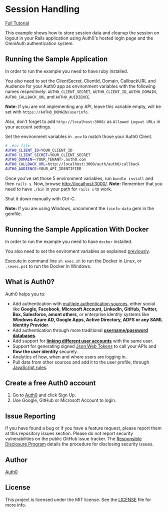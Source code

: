 # Session Handling
[Full Tutorial](https://auth0.com/docs/quickstart/webapp/rails/03-session-handling)

This example shows how to store session data and cleanup the session on logout in your Rails application using Auth0's hosted login page and the OmniAuth authentication system.

## Running the Sample Application

In order to run the example you need to have ruby installed.

You also need to set the ClientSecret, ClientId, Domain, CallbackURL and Audience for your Auth0 app as environment variables with the following names respectively: `AUTH0_CLIENT_SECRET`, `AUTH0_CLIENT_ID`, `AUTH0_DOMAIN`, `AUTH0_CALLBACK_URL` and `AUTH0_AUIDIENCE`.

__Note:__ If you are not implementing any API, leave this variable empty, will be set with `https://AUTH0_DOMAIN/userinfo`.

Also, don't forget to add `http://localhost:3000/` as `Allowed Logout URLs` in your account settings.

Set the environment variables in `.env` to match those your Auth0 Client.

````bash
# .env file
AUTH0_CLIENT_ID=YOUR_CLIENT_ID
AUTH0_CLIENT_SECRET=YOUR_CLIENT_SECRET
AUTH0_DOMAIN=<YOUR_TENANT>.auth0.com
AUTH0_CALLBACK_URL=http://localhost:3000/auth/auth0/callback
AUTH0_AUDIENCE=YOUR_API_IDENTIFIER
````
Once you've set those 5 environment variables, run `bundle install` and then `rails s`. Now, browse [http://localhost:3000/](http://localhost:3000/).
__Note:__ Remember that you need to have `./bin` in your path for `rails s` to work.

Shut it down manually with Ctrl-C.

__Note:__ If you are using Windows, uncomment the `tzinfo-data` gem in the gemfile.

## Running the Sample Application With Docker
In order to run the example you need to have `docker` installed.

You also need to set the enviroment variables as explained [previously](#running-the-sample-application).

Execute in command line `sh exec.sh` to run the Docker in Linux, or `.\exec.ps1` to run the Docker in Windows.

## What is Auth0?

Auth0 helps you to:

* Add authentication with [multiple authentication sources](https://docs.auth0.com/identityproviders), either social like **Google, Facebook, Microsoft Account, LinkedIn, GitHub, Twitter, Box, Salesforce, amont others**, or enterprise identity systems like **Windows Azure AD, Google Apps, Active Directory, ADFS or any SAML Identity Provider**.
* Add authentication through more traditional **[username/password databases](https://docs.auth0.com/mysql-connection-tutorial)**.
* Add support for **[linking different user accounts](https://docs.auth0.com/link-accounts)** with the same user.
* Support for generating signed [Json Web Tokens](https://docs.auth0.com/jwt) to call your APIs and **flow the user identity** securely.
* Analytics of how, when and where users are logging in.
* Pull data from other sources and add it to the user profile, through [JavaScript rules](https://docs.auth0.com/rules).

## Create a free Auth0 account

1. Go to [Auth0](https://auth0.com/signup) and click Sign Up.
2. Use Google, GitHub or Microsoft Account to login.

## Issue Reporting

If you have found a bug or if you have a feature request, please report them at this repository issues section. Please do not report security vulnerabilities on the public GitHub issue tracker. The [Responsible Disclosure Program](https://auth0.com/whitehat) details the procedure for disclosing security issues.

## Author

[Auth0](auth0.com)

## License

This project is licensed under the MIT license. See the [LICENSE](LICENSE.txt) file for more info.
